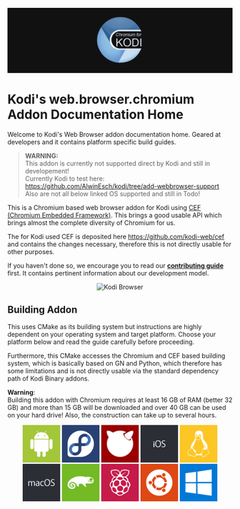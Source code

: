 ![Logo](docs/resources/banner_slim.png)

# Kodi's web.browser.chromium Addon Documentation Home
Welcome to Kodi's Web Browser addon documentation home. Geared at developers and it contains platform specific build guides.

> **WARNING:**<br>
This addon is currently not supported direct by Kodi and still in developement!<br>
Currently Kodi to test here: https://github.com/AlwinEsch/kodi/tree/add-webbrowser-support<br>
Also are not all below linked OS supported and still in Todo!

This is a Chromium based web browser addon for Kodi using [CEF (Chromium Embedded Framework)](https://bitbucket.org/chromiumembedded/cef/src/master/). This brings a good usable API which brings almost the complete diversity of Chromium for us.

The for Kodi used CEF is deposited here https://github.com/kodi-web/cef and contains the changes necessary, therefore this is not directly usable for other purposes.

If you haven't done so, we encourage you to read our **[contributing guide](https://github.com/xbmc/xbmc/blob/master/docs/CONTRIBUTING.md)** first. It contains pertinent information about our development model.

<p align="center">
  <img src="docs/resources/kodi-browser.gif" alt="Kodi Browser">
</p>

## Building Addon
This uses CMake as its building system but instructions are highly dependent on your operating system and target platform. Choose your platform below and read the guide carefully before proceeding.

Furthermore, this CMake accesses the Chromium and CEF based building system, which is basically based on GN and Python, which therefore has some limitations and is not directly usable via the standard dependency path of Kodi Binary addons.

**Warning**:<br>Building this addon with Chromium requires at least 16 GB of RAM (better 32 GB) and more than 15 GB will be downloaded and over 40 GB can be used on your hard drive! Also, the construction can take up to several hours.

<p align="center">
  <a href="docs/README.Android.md" title="Android"><img src="docs/resources/android.svg" height="84"></a>
  <a href="docs/README.Fedora.md" title="Fedora"><img src="docs/resources/fedora.svg" height="84"></a>
  <a href="docs/README.FreeBSD.md" title="FreeBSD"><img src="docs/resources/freebsd.svg" height="84"></a>
  <a href="docs/README.iOS.md" title="iOS"><img src="docs/resources/ios.svg" height="84"></a>
  <a href="docs/README.Linux.md" title="Linux"><img src="docs/resources/linux.svg" height="84"></a>
  <a href="docs/README.macOS.md" title="macOS"><img src="docs/resources/macos.svg" height="84"></a>
  <a href="docs/README.openSUSE.md" title="openSUSE"><img src="docs/resources/opensuse.svg" height="84"></a>
  <a href="docs/README.RaspberryPi.md" title="Raspberry Pi"><img src="docs/resources/raspberrypi.svg" height="84"></a>
  <a href="docs/README.Ubuntu.md" title="Ubuntu"><img src="docs/resources/ubuntu.svg" height="84"></a>
  <a href="docs/README.Windows.md" title="Windows"><img src="docs/resources/windows.svg" height="84"></a>
</p>

